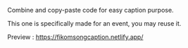 Combine and copy-paste code for easy caption purpose.

This one is specifically made for an event, you may reuse it.

Preview : https://fikomsongcaption.netlify.app/
